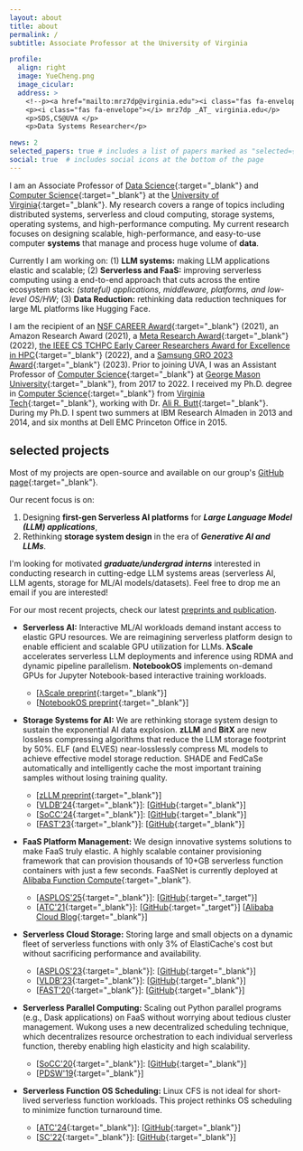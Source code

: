 ```yaml
---
layout: about
title: about
permalink: /
subtitle: Associate Professor at the University of Virginia

profile:
  align: right
  image: YueCheng.png
  image_cicular: 
  address: >
    <!--p><a href="mailto:mrz7dp@virginia.edu"><i class="fas fa-envelope"></i> mrz7dp _AT_ virginia.edu</a></p-->
    <p><i class="fas fa-envelope"></i> mrz7dp _AT_ virginia.edu</p>
    <p>SDS,CS@UVA </p>
    <p>Data Systems Researcher</p>

news: 2
selected_papers: true # includes a list of papers marked as "selected={true}"
social: true  # includes social icons at the bottom of the page
---
```


I am an Associate Professor of [Data Science](https://datascience.virginia.edu/){:target="\_blank"} 
and [Computer Science](https://engineering.virginia.edu/departments/computer-science){:target="\_blank"} at
the [University of Virginia](https://www.virginia.edu/){:target="\_blank"}. 
My research covers a range of topics including distributed systems,
serverless and cloud computing, storage systems, operating systems,
and high-performance computing. 
My current research focuses on designing scalable, high-performance, and
easy-to-use computer **systems** that manage and process huge volume of
**data**.

Currently I am working on: 
(1) **LLM systems:** making LLM applications elastic and scalable;
(2) **Serverless and FaaS:** improving serverless computing using a
end-to-end approach that cuts across the entire ecosystem 
stack: *(stateful) applications, middleware, platforms, and
low-level OS/HW*; 
(3) **Data Reduction:** rethinking data reduction techniques for
large ML platforms like Hugging Face.

I am the recipient of an 
[NSF CAREER Award](https://www.nsf.gov/awardsearch/showAward?AWD_ID=2322860&HistoricalAwards=false){:target="\_blank"} (2021), 
an Amazon Research Award (2021), 
a [Meta Research Award](https://research.facebook.com/blog/2022/9/announcing-the-winners-of-the-2022-ai-system-hardwaresoftware-codesign-request-for-proposals/?locale=en_US&draft=1284382378973290){:target="\_blank"} (2022),
[the IEEE CS TCHPC Early Career Researchers Award for Excellence
in HPC](https://tc.computer.org/tchpc/2022/10/06/2022-ieee-cs-tchpc-award-winners/){:target="\_blank"} (2022), 
and a [Samsung GRO 2023 Award](https://www.sait.samsung.co.kr/saithome/about/collabo_recipients.do){:target="\_blank"} (2023).
Prior to joining UVA, I was an Assistant Professor of 
[Computer Science](https://cs.gmu.edu/){:target="\_blank"} at 
[George Mason University](https://www.gmu.edu/){:target="\_blank"}, from 2017 to 2022.
I received my Ph.D. degree in [Computer Science](https://cs.vt.edu/){:target="\_blank"} from
[Virginia Tech](https://vt.edu/){:target="\_blank"}, working with Dr.
[Ali R. Butt](https://people.cs.vt.edu/butta/){:target="\_blank"}. 
During my Ph.D. I spent two summers at IBM Research Almaden in 2013
and 2014, and six months at Dell EMC Princeton Office in 2015. 


## selected projects

Most of my projects are open-source and available on our group's [GitHub page](https://github.com/ds2-lab){:target="\_blank"}.

Our recent focus is on:
1. Designing **first-gen Serverless AI platforms** for ***Large Language Model (LLM) applications***,
2. Rethinking **storage system design** in the era of ***Generative AI and LLMs***.

I'm looking for motivated ***graduate/undergrad interns*** interested
in conducting research in cutting-edge LLM systems areas
(serverless AI, LLM agents, storage for ML/AI models/datasets). Feel
free to drop me an email if you are interested!

For our most recent projects, check our latest [preprints and publication](https://tddg.github.io/publication/).

* **Serverless AI:** Interactive ML/AI workloads demand instant access to elastic GPU resources. We are reimagining serverless platform design to enable efficient and scalable GPU utilization for LLMs. **λScale** accelerates serverless LLM deployments and inference using RDMA and dynamic pipeline parallelism. **NotebookOS** implements on-demand GPUs for Jupyter Notebook-based interactive training workloads.  
  * [[λScale preprint](https://arxiv.org/abs/2502.09922){:target="\_blank"}] 
  * [[NotebookOS preprint](https://arxiv.org/abs/2503.20591){:target="\_blank"}] 
 
* **Storage Systems for AI:** We are rethinking storage system design to sustain the exponential AI data explosion. **zLLM** and **BitX** are new lossless compressing algorithms that reduce the LLM storage footprint by 50%.  ELF (and ELVES) near-losslessly compress ML models to achieve effective model storage reduction. SHADE and FedCaSe automatically and intelligently cache the most important training samples without losing training quality.  
  * [[zLLM preprint](https://arxiv.org/abs/2505.06252){:target="\_blank"}]
  * [[VLDB'24](https://www.vldb.org/pvldb/vol17/p2036-su.pdf){:target="\_blank"}]: [[GitHub](https://github.com/ds2-lab/ELF){:target="\_blank"}]
  * [[SoCC'24](https://tddg.github.io/assets/pdf/socc24-fedcase.pdf){:target="\_blank"}]: [[GitHub](https://github.com/rkhan055/FedCaSe){:target="\_blank"}]
  * [[FAST'23](https://www.usenix.org/conference/fast23/presentation/khan){:target="\_blank"}]: [[GitHub](https://github.com/R-I-S-Khan/SHADE){:target="\_blank"}] 

* **FaaS Platform Management:** We design innovative systems solutions to make FaaS truly elastic. A highly scalable container provisioning framework that can provision thousands of 10+GB serverless function containers with just a few seconds. FaaSNet is currently deployed at [Alibaba Function Compute](https://www.alibabacloud.com/product/function-compute){:target="\_blank"}.  
  * [[ASPLOS'25](https://tddg.github.io/assets/pdf/asplos25-cidre.pdf){:target="\_blank"}]: [[GitHub](https://github.com/nzc5ve/cidre_asplos25){:target="\_target"}]
  * [[ATC'21](https://www.usenix.org/conference/atc21/presentation/wang-ao){:target="\_blank"}]: [[GitHub](https://github.com/ds2-lab/FaaSNet){:target="\_target"}] [[Alibaba Cloud Blog](https://www.alibabacloud.com/blog/597937){:target="\_blank"}] 

* **Serverless Cloud Storage:** Storing large and small objects on a dynamic fleet of serverless functions with only 3% of ElastiCache's cost but without sacrificing performance and availability.  
  * [[ASPLOS'23](https://tddg.github.io/assets/pdf/asplos23-lambdafs-ae.pdf){:target="\_blank"}]: [[GitHub](https://github.com/ds2-lab/LambdaFS){:target="\_blank"}] 
  * [[VLDB'23](https://tddg.github.io/assets/pdf/vldb23-infinistore.pdf){:target="\_blank"}]: [[GitHub](https://github.com/ds2-lab/infinistore){:target="\_blank"}] 
  * [[FAST'20](https://www.usenix.org/conference/fast20/presentation/wang-ao){:target="\_blank"}]: [[GitHub](https://github.com/ds2-lab/infinicache){:target="\_blank"}]

* **Serverless Parallel Computing:** Scaling out Python parallel programs (e.g., Dask applications) on FaaS without worrying about tedious cluster management. Wukong uses a new decentralized scheduling technique, which decentralizes resource orchestration to each individual serverless function, thereby enabling high elasticity and high scalability.  
  * [[SoCC'20](https://tddg.github.io/assets/pdf/socc20-wukong.pdf){:target="\_blank"}]: [[GitHub](https://github.com/ds2-lab/Wukong){:target="\_blank"}]
  * [[PDSW'19](https://arxiv.org/abs/1910.05896){:target="\_blank"}]
  
* **Serverless Function OS Scheduling:** Linux CFS is not ideal for
short-lived serverless function workloads. This project rethinks OS
scheduling to minimize function turnaround time.  
  * [[ATC'24](https://tddg.github.io/assets/pdf/atc24-alps-ae.pdf){:target="\_blank"}]: [[GitHub](https://github.com/ds2-lab/ALPS){:target="\_blank"}]
  * [[SC'22](https://arxiv.org/abs/2209.01709){:target="\_blank"}]: [[GitHub](https://github.com/ds2-lab/SFS){:target="\_blank"}] 





